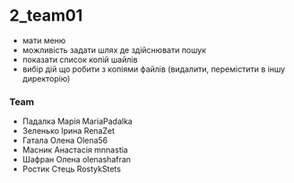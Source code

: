 # 2_team01


- мати меню
- можливість задати шлях де здійснювати пошук
- показати список копій шайлів 
- вибір дій що робити з копіями файлів (видалити, перемістити в іншу директорію)


### Team
- Падалка Марія	MariaPadalka
- Зеленько Ірина	RenaZet
- Гатала Олена	Olena56
- Масник Анастасія	mnnastia
- Шафран Олена	olenashafran
- Ростик Стець	RostykStets

